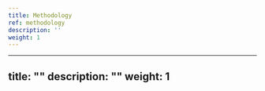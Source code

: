 ```yaml
---
title: Methodology
ref: methodology
description: ''
weight: 1
---
```

---
title: ""
description: ""
weight: 1
---